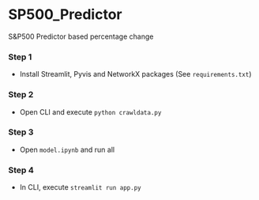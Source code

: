 # SP500_Predictor
S&P500 Predictor based percentage change

### Step 1
- Install Streamlit, Pyvis and NetworkX packages (See `requirements.txt`)

### Step 2
- Open CLI and execute `python crawldata.py`

### Step 3
- Open `model.ipynb` and run all

### Step 4
- In CLI, execute `streamlit run app.py`